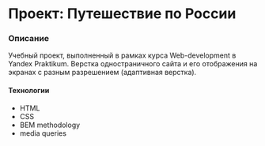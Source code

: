 # Проект: Путешествие по России

### Описание

Учебный проект, выполненный в рамках курса Web-development в Yandex Praktikum. Верстка одностраничного сайта и его отображения на экранах с разным разрешением (адаптивная верстка).

#### Технологии

- HTML
- CSS
- BEM methodology
- media queries
